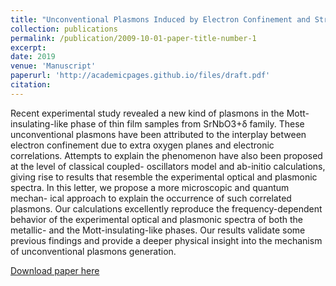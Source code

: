 ```yaml
---
title: "Unconventional Plasmons Induced by Electron Confinement and Strong Coulomb Correlations in SrNbO3+δ family"
collection: publications
permalink: /publication/2009-10-01-paper-title-number-1
excerpt: 
date: 2019
venue: 'Manuscript'
paperurl: 'http://academicpages.github.io/files/draft.pdf'
citation: 
---
```

Recent experimental study revealed a new kind of plasmons in the Mott-insulating-like phase of thin film samples from SrNbO3+δ family. These unconventional plasmons have been attributed to the interplay between electron confinement due to extra oxygen planes and electronic correlations. Attempts to explain the phenomenon have also been proposed at the level of classical coupled- oscillators model and ab-initio calculations, giving rise to results that resemble the experimental optical and plasmonic spectra. In this letter, we propose a more microscopic and quantum mechan- ical approach to explain the occurrence of such correlated plasmons. Our calculations excellently reproduce the frequency-dependent behavior of the experimental optical and plasmonic spectra of both the metallic- and the Mott-insulating-like phases. Our results validate some previous findings and provide a deeper physical insight into the mechanism of unconventional plasmons generation.

[Download paper here](http://academicpages.github.io/files/draft.pdf)
